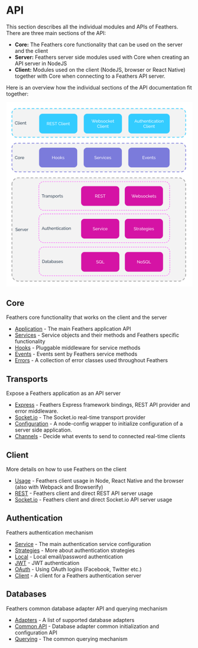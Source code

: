 # API

This section describes all the individual modules and APIs of Feathers. There are three main sections of the API:

- __Core:__ The Feathers core functionality that can be used on the server and the client
- __Server:__ Feathers server side modules used with Core when creating an API server in NodeJS
- __Client:__ Modules used on the client (NodeJS, browser or React Native) together with Core when connecting to a Feathers API server.

 Here is an overview how the individual sections of the API documentation fit together:

![Feathers Architecture overview](./assets/architecture-overview.svg)

## Core

Feathers core functionality that works on the client and the server

* [Application](application.md) - The main Feathers application API
* [Services](services.md) - Service objects and their methods and Feathers specific functionality
* [Hooks](hooks.md) - Pluggable middleware for service  methods
* [Events](events.md) - Events sent by Feathers service methods
* [Errors](errors.md) - A collection of error classes used throughout Feathers

## Transports

Expose a Feathers application as an API server
  * [Express](express.md) - Feathers Express framework bindings, REST API provider and error middleware.
  * [Socket.io](socketio.md) - The Socket.io real-time transport provider
  * [Configuration](configuration.md) - A node-config wrapper to initialize configuration of a server side application.
  * [Channels](channels.md) - Decide what events to send to connected real-time clients

## Client

More details on how to use Feathers on the client

* [Usage](client.md) - Feathers client usage in Node, React Native and the browser (also with Webpack and Browserify)
* [REST](client/rest.md) - Feathers client and direct REST API server usage
* [Socket.io](client/socketio.md) - Feathers client and direct Socket.io API server usage

## Authentication

Feathers authentication mechanism

* [Service](authentication/service.md) - The main authentication service configuration
* [Strategies](authentication/strategy.md) - More about authentication strategies
* [Local](authentication/local.md) - Local email/password authentication
* [JWT](authentication/jwt.md) - JWT authentication
* [OAuth](authentication/oauth.md) - Using OAuth logins (Facebook, Twitter etc.)
* [Client](authentication/client.md) - A client for a Feathers authentication server

## Databases

Feathers common database adapter API and querying mechanism

* [Adapters](databases/adapters.md) - A list of supported database adapters
* [Common API](databases/common.md) - Database adapter common initialization and configuration API
* [Querying](databases/querying.md) - The common querying mechanism
